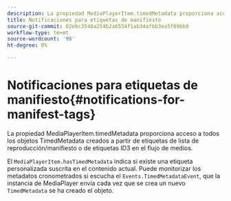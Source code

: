 ```yaml
---
description: La propiedad MediaPlayerItem.timedMetadata proporciona acceso a todos los objetos TimedMetadata creados a partir de etiquetas de lista de reproducción/manifiesto o de etiquetas ID3 en el flujo de medios.
title: Notificaciones para etiquetas de manifiesto
source-git-commit: 02ebc3548a254b2a6554f1ab34afbb3ea5f09bb8
workflow-type: tm+mt
source-wordcount: '90'
ht-degree: 0%

---
```


# Notificaciones para etiquetas de manifiesto{#notifications-for-manifest-tags}

La propiedad MediaPlayerItem.timedMetadata proporciona acceso a todos los objetos TimedMetadata creados a partir de etiquetas de lista de reproducción/manifiesto o de etiquetas ID3 en el flujo de medios.

<!--<a id="section_9A22F6F1EA1F4F0C9E0C7687D12AA4AA"></a>-->

El `MediaPlayerItem.hasTimedMetadata` indica si existe una etiqueta personalizada suscrita en el contenido actual. Puede monitorizar los metadatos cronometrados si escucha el `Events.TimedMetadataEvent`, que la instancia de MediaPlayer envía cada vez que se crea un nuevo `TimedMetadata` se ha creado el objeto.

